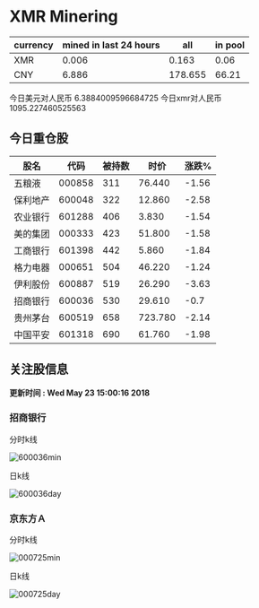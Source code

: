 # XMR Minering

|currency|mined in last 24 hours|all|in pool|
|---|---|---|---|
|XMR|0.006|0.163|0.06|
|CNY|6.886|178.655|66.21|

今日美元对人民币 6.3884009596684725	今日xmr对人民币1095.227460525563


## 今日重仓股 

|股名|代码|被持数|时价|涨跌%|
|---|---|---|---|---|
|五粮液|000858|311|76.440|-1.56|
|保利地产|600048|322|12.860|-2.58|
|农业银行|601288|406|3.830|-1.54|
|美的集团|000333|423|51.800|-1.58|
|工商银行|601398|442|5.860|-1.84|
|格力电器|000651|504|46.220|-1.24|
|伊利股份|600887|519|26.290|-3.63|
|招商银行|600036|530|29.610|-0.7|
|贵州茅台|600519|658|723.780|-2.14|
|中国平安|601318|690|61.760|-1.98|

## 关注股信息
**更新时间 : Wed May 23 15:00:16 2018**
### 招商银行 
分时k线

![600036min](http://image.sinajs.cn/newchart/min/n/sh600036.gif)

日k线

![600036day](http://image.sinajs.cn/newchart/daily/n/sh600036.gif)

### 京东方Ａ 
分时k线

![000725min](http://image.sinajs.cn/newchart/min/n/sz000725.gif)

日k线

![000725day](http://image.sinajs.cn/newchart/daily/n/sz000725.gif)
